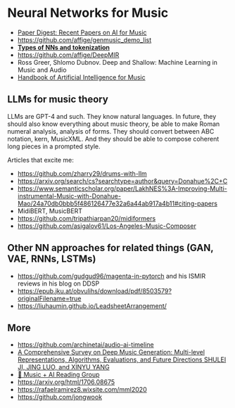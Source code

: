 # Neural Networks for Music

- [Paper Digest: Recent Papers on AI for Music](https://www.paperdigest.org/2020/07/recent-papers-on-ai-for-music/)
- https://github.com/affige/genmusic_demo_list
- [**Types of NNs and tokenization**](../research/nns.md)
- https://github.com/affige/DeepMIR
- Ross Greer, Shlomo Dubnov. Deep and Shallow: Machine Learning in Music and Audio
- [Handbook of Artificial Intelligence for Music](https://link.springer.com/book/10.1007/978-3-030-72116-9)

LLMs for music theory
---

LLMs are GPT-4 and such. They know natural languages. In future, they should also know everything about music theory, be able to make Roman numeral 
analysis, analysis of forms. They should convert between ABC notation, kern, MusicXML. And they should be able to compose coherent long pieces in a prompted style.

Articles that excite me:
- https://github.com/zharry29/drums-with-llm
- https://arxiv.org/search/cs?searchtype=author&query=Donahue%2C+C
- https://www.semanticscholar.org/paper/LakhNES%3A-Improving-Multi-instrumental-Music-with-Donahue-Mao/24a70db0bbb5f486126477e32a6a44ab917a4b11#citing-papers
- MidiBERT, MusicBERT
- https://github.com/tripathiarpan20/midiformers
- https://github.com/asigalov61/Los-Angeles-Music-Composer

Other NN approaches for related things (GAN, VAE, RNNs, LSTMs)
---

- https://github.com/gudgud96/magenta-in-pytorch and his ISMIR reviews in his blog on DDSP
- https://epub.jku.at/obvulihs/download/pdf/8503579?originalFilename=true
- https://liuhaumin.github.io/LeadsheetArrangement/



More
----

- https://github.com/archinetai/audio-ai-timeline
- [A Comprehensive Survey on Deep Music Generation:
Multi-level Representations, Algorithms, Evaluations, and
Future Directions
SHULEI JI, JING LUO, and XINYU YANG](https://arxiv.org/pdf/2011.06801.pdf)
- [🎥 Music + AI Reading Group](https://www.youtube.com/@musicaireadinggroup945/videos)
- https://arxiv.org/html/1706.08675
- https://rafaelramirez8.wixsite.com/mml2020
- https://github.com/jongwook

